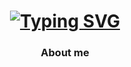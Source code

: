 <div align="center"></div>
<img src""/>

<h1 align="center">
<a href="https://git.io/typing-svg"><img src="https://readme-typing-svg.demolab.com?font=Rubik+Iso&size=26&duration=3300&pause=200&color=950101&center=true&width=435&lines=Hey+dudes!;Behave+like+it's+your+home+%3C3" alt="Typing SVG" /></a>
</h1>


<div align="center">
<h3>About me</h3>
</div>

